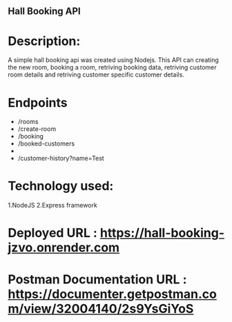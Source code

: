 ## Hall Booking API

# Description:

A simple hall booking api was created using Nodejs. This API can creating the new room, booking a room, retriving booking data, retriving customer room details and retriving customer specific customer details.

# Endpoints

- /rooms
- /create-room
- /booking
- /booked-customers
- 
- /customer-history?name=Test

# Technology used:

1.NodeJS
2.Express framework

# Deployed URL : https://hall-booking-jzvo.onrender.com

# Postman Documentation URL : https://documenter.getpostman.com/view/32004140/2s9YsGiYoS